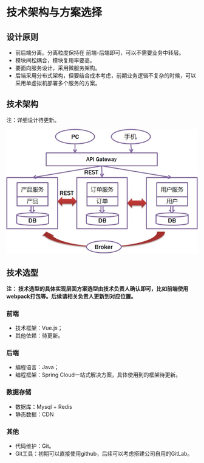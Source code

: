 # 技术架构与方案选择

## 设计原则
* 前后端分离。分离粒度保持在 前端-后端即可，可以不需要业务中转层。
* 模块间松耦合，模块复用率要高。
* 要面向服务设计，采用微服务架构。
* 后端采用分布式架构，但要结合成本考虑，前期业务逻辑不复杂的时候，可以采用单虚拟机部署多个服务的方案。

## 技术架构

注：详细设计待更新。

![IMAGE](image/1.jpg)

## 技术选型
__注： 技术选型的具体实现层面方案选型由技术负责人确认即可，比如前端使用webpack打包等。后续请相关负责人更新到对应位置。__

### 前端
* 技术框架：Vue.js；
* 其他依赖：待更新。

### 后端
* 编程语言：Java；
* 编程框架：Spring Cloud一站式解决方案，具体使用到的框架待更新。

### 数据存储
* 数据库：Mysql + Redis
* 静态数据：CDN

### 其他
* 代码维护：Git。
* Git工具：初期可以直接使用github，后续可以考虑搭建公司自用的GitLab。
